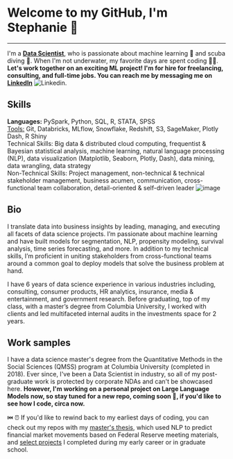 # Welcome to my GitHub, I'm Stephanie 👋
---
I'm a <b><ins>Data Scientist</ins></b>, who is passionate about machine learning 🤖 and scuba diving 🤿.  When I'm not underwater, my favorite days are spent coding 👩‍💻.
<br>
<b>Let's work together on an exciting ML project!  I'm for hire for freelancing, consulting, and full-time jobs.  You can reach me by messaging me on [LinkedIn](https://www.linkedin.com/in/stephanielangeland/)</b> ![Linkedin](https://i.stack.imgur.com/gVE0j.png).

## Skills
<b>Languages:</b> PySpark, Python, SQL, R, STATA, SPSS
<br>
<ins>Tools:</ins> Git, Databricks, MLflow, Snowflake, Redshift, S3, SageMaker, Plotly Dash, R Shiny
<br>
Technical Skills: Big data & distributed cloud computing, frequentist & Bayesian statistical analysis, machine learning, natural language processing (NLP), data visualization (Matplotlib, Seaborn, Plotly, Dash), data mining, data wrangling, data strategy
<br>
Non-Technical Skills: Project management, non-technical & technical stakeholder management, business acumen, communication, cross-functional team collaboration, detail-oriented & self-driven leader
![image](https://github.com/Slangeland1/Slangeland1/assets/25281482/0031d08b-5d35-4d3d-9ae2-376c68e55a64)

## Bio
I translate data into business insights by leading, managing, and executing all facets of data science projects.  I’m passionate about machine learning and have built models for segmentation, NLP, propensity modeling, survival analysis, time series forecasting, and more.  In addition to my technical skills, I’m proficient in uniting stakeholders from cross-functional teams around a common goal to deploy models that solve the business problem at hand.  

I have 6 years of data science experience in various industries including, consulting, consumer products, HR analytics, insurance, media & entertainment, and government research.  Before graduating, top of my class, with a master’s degree from Columbia University, I worked with clients and led multifaceted internal audits in the investments space for 2 years.

## Work samples
I have a data science master's degree from the Quantitative Methods in the Social Sciences (QMSS) program at Columbia University (completed in 2018).  Ever since, I've been a Data Scientist in industry, so all of my post-graduate work is protected by corporate NDAs and can't be showcased here.  <b>However, I'm working on a personal project on Large Language Models now, so stay tuned for a new repo, coming soon 🚨, if you'd like to see how I code, circa now.</b>

⏮️ ⏰ If you'd like to rewind back to my earliest days of coding, you can check out my repos with my [master's thesis](https://github.com/Slangeland1/Investment_Advice_from_the_FOMC), which used NLP to predict financial market movements based on Federal Reserve meeting materials, and [select projects](https://github.com/Slangeland1/Projects) I completed during my early career or in graduate school.
